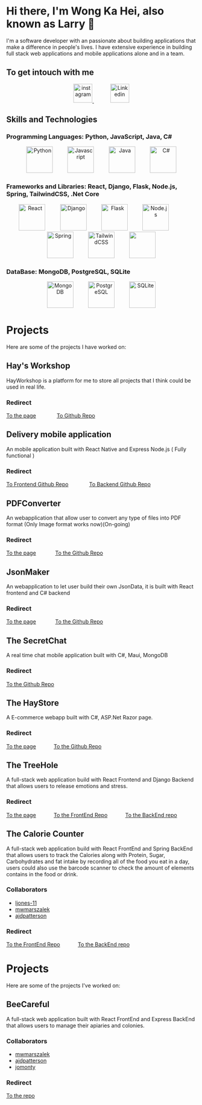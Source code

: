 # Hi there, I'm Wong Ka Hei, also known as Larry 👋
I'm a software developer with an passionate about building applications that make a difference in people's lives.
I have extensive experience in building full stack web applications and mobile applications alone and in a team.

## To get intouch with me
<p align="center">
<a href="https://www.instagram.com/heiyeungyeung520/">
<img src="https://user-images.githubusercontent.com/108957679/221887694-b4e4f55f-3df7-45e3-a062-aaee5095e034.png" alt="instagram" width="50" height="50" />
</a>&nbsp;&nbsp;&nbsp;&nbsp;&nbsp;&nbsp;&nbsp;&nbsp;&nbsp;&nbsp;
<a href="https://www.linkedin.com/in/ka-hei-wong-429b66257/">
<img src="https://user-images.githubusercontent.com/108957679/221944597-b4a5923d-acdb-4dcb-8a89-d7c2b0ffb814.png" alt="Linkedin" width="50" height="50"/>
 </a>
 </p>

  
## Skills and Technologies
### Programming Languages: Python, JavaScript, Java, C#

<p align="center">
<img src="https://img.icons8.com/color/48/000000/python.png" alt="Python" width="70" height="70">&nbsp;&nbsp;&nbsp;&nbsp;&nbsp;&nbsp;&nbsp;&nbsp;&nbsp;&nbsp;<img src="https://user-images.githubusercontent.com/108957679/221861950-817a5628-a818-40fd-a2a4-58d361cc1b5a.png" alt=Javascript width="70" height="70">&nbsp;&nbsp;&nbsp;&nbsp;&nbsp;&nbsp;&nbsp;&nbsp;&nbsp;&nbsp;<img src="https://user-images.githubusercontent.com/108957679/221865391-3c5aad3e-7aef-4459-8c51-48655d28c4ca.png" alt="Java" width="70" height="70">&nbsp;&nbsp;&nbsp;&nbsp;&nbsp;&nbsp;&nbsp;&nbsp;&nbsp;&nbsp;<img src="https://upload.wikimedia.org/wikipedia/commons/4/4f/Csharp_Logo.png" alt="C#" width="70" height="70" size="120"/>
</p>

### Frameworks and Libraries: React, Django, Flask, Node.js, Spring, TailwindCSS, .Net Core
<p align="center">
<img src="https://user-images.githubusercontent.com/108957679/221864708-b48e978b-148d-4d1f-a315-d8df9ac24d7a.png" alt="React" width="70" height="70">&nbsp;&nbsp;&nbsp;&nbsp;&nbsp;&nbsp;&nbsp;&nbsp;&nbsp;&nbsp;<img src="https://user-images.githubusercontent.com/108957679/221864451-0cae0932-4ab4-4860-87fc-90c039a7ac97.png" alt="Django" width="70" height="70">&nbsp;&nbsp;&nbsp;&nbsp;&nbsp;&nbsp;&nbsp;&nbsp;&nbsp;&nbsp;<img src="https://user-images.githubusercontent.com/108957679/221864279-fa907251-bad8-465a-b682-537dc92940dc.png" alt="Flask" width="70" height="70">&nbsp;&nbsp;&nbsp;&nbsp;&nbsp;&nbsp;&nbsp;&nbsp;&nbsp;&nbsp;<img src="https://user-images.githubusercontent.com/108957679/221865160-9ac91128-a0f0-4b64-ace9-d5b6fcff1f9a.png" alt="Node.js" width="70" height="70">&nbsp;&nbsp;&nbsp;&nbsp;&nbsp;&nbsp;&nbsp;&nbsp;&nbsp;&nbsp;<img src="https://user-images.githubusercontent.com/108957679/221865651-73fb0931-6ea6-4ca6-bb6c-22db0bfaa40c.png" alt="Spring" width="70" height="70">&nbsp;&nbsp;&nbsp;&nbsp;&nbsp;&nbsp;&nbsp;&nbsp;&nbsp;&nbsp;<img src="https://user-images.githubusercontent.com/108957679/221945727-87baaae8-c3ff-4cb4-adab-064d464ec39b.png" alt="TailwindCSS" width="70" height="70">&nbsp;&nbsp;&nbsp;&nbsp;&nbsp;&nbsp;&nbsp;&nbsp;&nbsp;&nbsp;<img src="https://github.com/dotnet/docs/blob/cb475ed45f881e9462e34764480d3b0ebce85e91/docs/images/hub/netcore.svg"  width="70" height="70"/>
</p>

### DataBase: MongoDB, PostgreSQL, SQLite

<p align="center">
<img src="https://user-images.githubusercontent.com/108957679/221865912-ec4de733-7049-4e94-874a-d1f2e3e5bcf7.png" alt="MongoDB" width="70" heigh="70">&nbsp;&nbsp;&nbsp;&nbsp;&nbsp;&nbsp;&nbsp;&nbsp;&nbsp;&nbsp;<img src="https://user-images.githubusercontent.com/108957679/221866158-23f3ad92-d23b-436f-b6a9-9894816f0d14.png" alt="PostgreSQL" width="70" height="70">&nbsp;&nbsp;&nbsp;&nbsp;&nbsp;&nbsp;&nbsp;&nbsp;&nbsp;&nbsp;<img src="https://user-images.githubusercontent.com/108957679/221887379-53d0f887-a97e-4366-9e33-92fe75bba61c.png" alt="SQLite" width="70" height="70"></p>






# Projects

Here are some of the projects I have worked on:

## Hay's Workshop

HayWorkshop is a platform for me to store all projects that I think could be used in real life.

### Redirect

<a href="https://larrywongkahei.github.io/HayWorkshop/">To the page</a> 
&nbsp;&nbsp;&nbsp;&nbsp;&nbsp;&nbsp;&nbsp;&nbsp;&nbsp;&nbsp;&nbsp;&nbsp;
<a href="https://github.com/larrywongkahei/HayWorkshop">To Github Repo</a>

## Delivery mobile application

An mobile application built with React Native and Express Node.js ( Fully functional )

### Redirect

<a href="https://github.com/larrywongkahei/DeliveryAppFrontEnd">To Frontend Github Repo</a> 
&nbsp;&nbsp;&nbsp;&nbsp;&nbsp;&nbsp;&nbsp;&nbsp;&nbsp;&nbsp;&nbsp;&nbsp;
<a href="https://github.com/larrywongkahei/DeliveryAppBackEnd">To Backend Github Repo</a>

## PDFConverter

An webapplication that allow user to convert any type of files into PDF format (Only Image format works now)(On-going)

### Redirect

<a href="https://larrywongkahei.github.io/PDFConverter/"> To the page</a>&nbsp;&nbsp;&nbsp;&nbsp;&nbsp;&nbsp;&nbsp;&nbsp;&nbsp;&nbsp;&nbsp;&nbsp;
<a href="https://github.com/larrywongkahei/PDFConverter">To the Github Repo</a>

## JsonMaker

An webapplication to let user build their own JsonData, it is built with React frontend and C# backend

### Redirect

<a href="https://larrywongkahei.github.io/JsonDataMaker/">To the page</a>&nbsp;&nbsp;&nbsp;&nbsp;&nbsp;&nbsp;&nbsp;&nbsp;&nbsp;&nbsp;&nbsp;&nbsp;
<a href="https://github.com/larrywongkahei/JsonDataMaker">To the Github Repo</a>

## The SecretChat

A real time chat mobile application built with C#, Maui, MongoDB

### Redirect

<a href="https://github.com/larrywongkahei/SecretChat">To the Github Repo</a>

## The HayStore

A E-commerce webapp built with C#, ASP.Net Razor page.

### Redirect

<a href="https://haystore.herokuapp.com/">To the page</a>&nbsp;&nbsp;&nbsp;&nbsp;&nbsp;&nbsp;&nbsp;&nbsp;&nbsp;&nbsp;&nbsp;&nbsp;<a href="https://github.com/larrywongkahei/E-Commerce">To the Github Repo</a>

## The TreeHole

A full-stack web application build with React Frontend and Django Backend that allows users to release emotions and stress. 

### Redirect

<a href="https://larrywongkahei.github.io/TheTreeHole/">To the page</a>&nbsp;&nbsp;&nbsp;&nbsp;&nbsp;&nbsp;&nbsp;&nbsp;&nbsp;&nbsp;&nbsp;&nbsp;<a href="https://github.com/larrywongkahei/TheTreeHole">To the FrontEnd Repo</a>&nbsp;&nbsp;&nbsp;&nbsp;&nbsp;&nbsp;&nbsp;&nbsp;&nbsp;&nbsp;&nbsp;&nbsp;<a href="https://github.com/larrywongkahei/TheTreeHoleBackend">To the BackEnd repo</a>

## The Calorie Counter

A full-stack web application build with React FrontEnd and Spring BackEnd that allows users to track the Calories along with Protein, Sugar, Carbohydrates and fat intake by recording all of the food you eat in a day, users could also use the barcode scanner to check the amount of elements contains in the food or drink.

### Collaborators

* <a href="https://github.com/ljones-11">ljones-11</a>
* <a href="https://github.com/mwmarszalek">mwmarszalek</a>
* <a href="https://github.com/ajdpatterson">ajdpatterson</a>

### Redirect

<a href="https://github.com/larrywongkahei/MacrOS">To the FrontEnd Repo</a>&nbsp;&nbsp;&nbsp;&nbsp;&nbsp;&nbsp;&nbsp;&nbsp;&nbsp;&nbsp;&nbsp;&nbsp;<a href="https://github.com/mwmarszalek/MacrOS_backend">To the BackEnd repo</a>

# Projects 
Here are some of the projects I've worked on:

## BeeCareful

A full-stack web application built with React FrontEnd and Express BackEnd that allows users to manage their apiaries and colonies.

### Collaborators

* <a href="https://github.com/mwmarszalek">mwmarszalek</a>
* <a href="https://github.com/ajdpatterson">ajdpatterson</a>
* <a href="https://github.com/jomonty">jomonty</a>

### Redirect

<a href="https://github.com/jomonty/javascript_project_beeCareful">To the repo</a>


